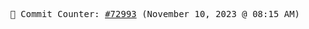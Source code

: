 <p align="center">
    <samp>
        📮 Commit Counter: <a href="https://github.com/Javascript-void0/Javascript-void0/commits/main">#72993</a> (November 10, 2023 @ 08:15 AM)
    </samp>
</p>